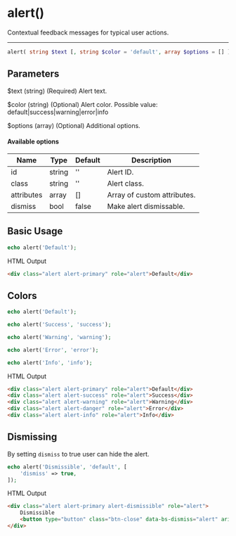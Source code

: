 # alert()

Contextual feedback messages for typical user actions.

---

```php {.function-name}
alert( string $text [, string $color = 'default', array $options = [] ] ) : string
```

## Parameters

$text (string) (Required) Alert text.

$color (string) (Optional) Alert color. Possible value: default|success|warning|error|info

$options (array) (Optional) Additional options.

#### Available options

| Name       | Type   | Default | Description                 |
|------------|--------|---------|-----------------------------|
| id         | string | ''      | Alert ID.                   |
| class      | string | ''      | Alert class.                |
| attributes | array  | []      | Array of custom attributes. |
| dismiss    | bool   | false   | Make alert dismissable.     |

## Basic Usage

```php
echo alert('Default');
```

<span class="html-output">HTML Output</span>

```html
<div class="alert alert-primary" role="alert">Default</div>
```

## Colors

```php
echo alert('Default');

echo alert('Success', 'success');

echo alert('Warning', 'warning');

echo alert('Error', 'error');

echo alert('Info', 'info');
```

<span class="html-output">HTML Output</span>

```html
<div class="alert alert-primary" role="alert">Default</div>
<div class="alert alert-success" role="alert">Success</div>
<div class="alert alert-warning" role="alert">Warning</div>
<div class="alert alert-danger" role="alert">Error</div>
<div class="alert alert-info" role="alert">Info</div>
```

## Dismissing

By setting `dismiss` to true user can hide the alert.

```php
echo alert('Dismissible', 'default', [
    'dismiss' => true,
]);
```

<span class="html-output">HTML Output</span>

```html
<div class="alert alert-primary alert-dismissible" role="alert">
    Dismissible
    <button type="button" class="btn-close" data-bs-dismiss="alert" aria-label="Close"></button>
</div>
```
